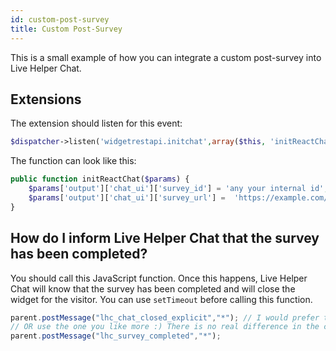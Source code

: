 ```yaml
---
id: custom-post-survey
title: Custom Post-Survey
---
```


This is a small example of how you can integrate a custom post-survey into Live Helper Chat.

## Extensions

The extension should listen for this event:

```php
$dispatcher->listen('widgetrestapi.initchat',array($this, 'initReactChat'));
```

The function can look like this:

```php
public function initReactChat($params) {
    $params['output']['chat_ui']['survey_id'] = 'any your internal id';
    $params['output']['chat_ui']['survey_url'] =  'https://example.com/survey.html';
}
```

## How do I inform Live Helper Chat that the survey has been completed?

You should call this JavaScript function. Once this happens, Live Helper Chat will know that the survey has been completed and will close the widget for the visitor. You can use `setTimeout` before calling this function.

```js
parent.postMessage("lhc_chat_closed_explicit","*"); // I would prefer this one
// OR use the one you like more :) There is no real difference in the core.
parent.postMessage("lhc_survey_completed","*");
```
